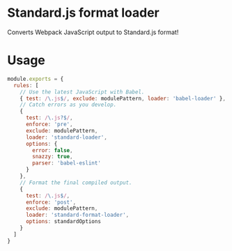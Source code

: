 # Standard.js format loader

Converts Webpack JavaScript output to Standard.js format!

# Usage

```javascript
module.exports = {
  rules: [
    // Use the latest JavaScript with Babel.
    { test: /\.js$/, exclude: modulePattern, loader: 'babel-loader' },
    // Catch errors as you develop.
    {
      test: /\.js?$/,
      enforce: 'pre',
      exclude: modulePattern,
      loader: 'standard-loader',
      options: {
        error: false,
        snazzy: true,
        parser: 'babel-eslint'
      }
    },
    // Format the final compiled output.
    {
      test: /\.js$/,
      enforce: 'post',
      exclude: modulePattern,
      loader: 'standard-format-loader',
      options: standardOptions
    }
  ]
}
